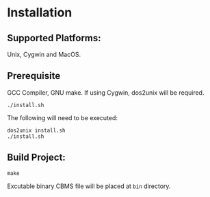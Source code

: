 # Installation

## Supported Platforms:

Unix, Cygwin and MacOS.

## Prerequisite

GCC Compiler, GNU make.
If using Cygwin, dos2unix will be required.

```
./install.sh
```

The following will need to be executed:

```
dos2unix install.sh
./install.sh
```

## Build Project:

```
make
```

Excutable binary CBMS file will be placed at `bin` directory.